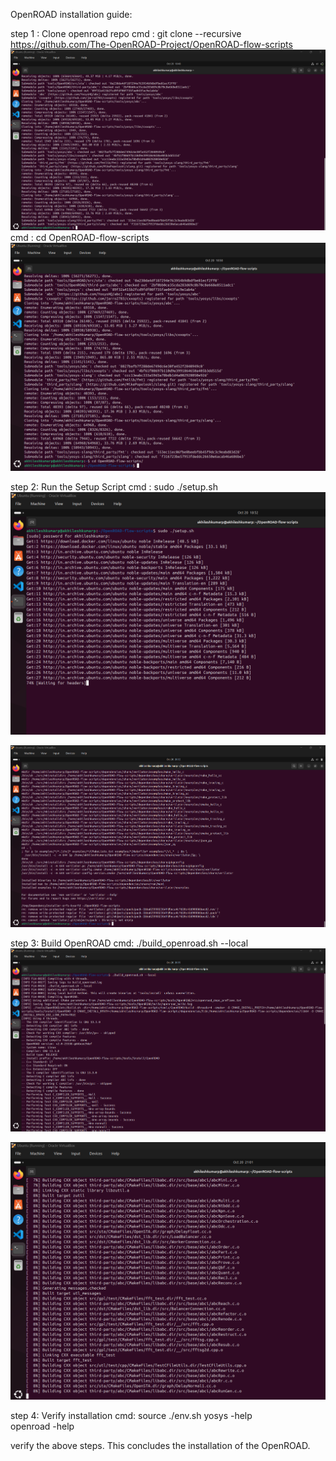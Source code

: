 OpenROAD installation guide:


step 1 : Clone openroad repo 
cmd : git clone --recursive https://github.com/The-OpenROAD-Project/OpenROAD-flow-scripts
![clone_OpenROAD](./assets/clone_OpenROAD.png)
cmd : cd OpenROAD-flow-scripts
![clone_OpenROAD-flow-scripts](./assets/cd_OpenROAD-flow-scripts.png)

step 2: Run the Setup Script
cmd : sudo ./setup.sh
![run_setup_script](./assets/run_setup1.png)

![run_setup_script end](./assets/run_setup2.png)

step 3: Build OpenROAD
cmd: ./build_openroad.sh --local
![build cmd](./assets/build_cmd_start.png)

![building stage](./assets/building2.png)

step 4: Verify installation
cmd: 
source ./env.sh
yosys -help  
openroad -help

verify the above steps.
This concludes the installation of the OpenROAD.